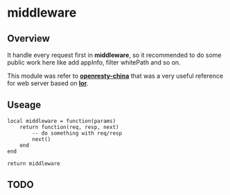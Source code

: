 # **middleware**

## **Overview**

It handle every request first in **middleware**, so it recommended to do some public work here like add appInfo, filter whitePath and so on.

This module was refer to [**openresty-china**](https://github.com/sumory/openresty-china/tree/master/app/middleware) that was a very useful reference for web server based on [**lor**](https://github.com/sumory/lor).

## **Useage**

```
local middleware = function(params)
    return function(req, resp, next)
        -- do something with req/resp
        next()
    end
end

return middleware
```

## **TODO**